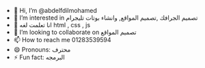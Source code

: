- 👋 Hi, I’m @abdelfdilmohamed
- 👀 I’m interested in تصميم الجرافك ,تصميم المواقع, وانشاء بوتات تليجرام
- 🌱 انا تعلمت لغه html , css , js
- 💞️ I’m looking to collaborate on تصميم المواقع
- 📫 How to reach me 01283539594
- 😄 Pronouns: محترف
- ⚡ Fun fact: البرمجه

<!---
abdelfdilmohamed/abdelfdilmohamed is a ✨ special ✨ repository because its `README.md` (this file) appears on your GitHub profile.
You can click the Preview link to take a look at your changes.
--->
